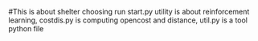 #This is about shelter choosing
run start.py
utility is about reinforcement learning, costdis.py is computing opencost and distance, util.py is a tool python file

